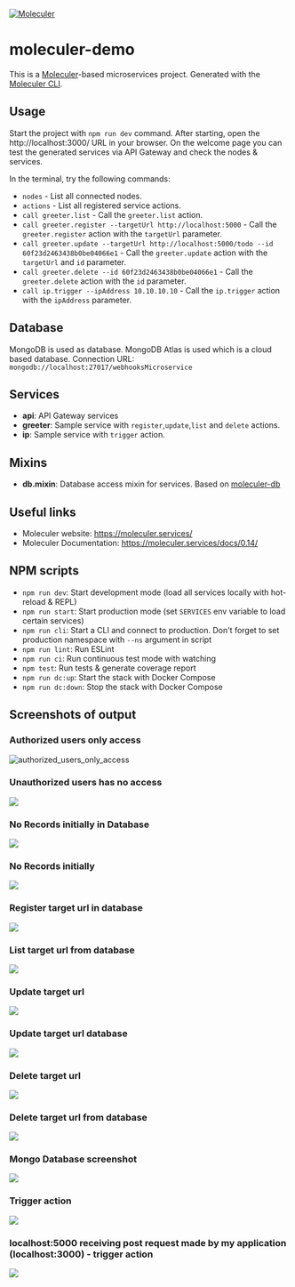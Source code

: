 [![Moleculer](https://badgen.net/badge/Powered%20by/Moleculer/0e83cd)](https://moleculer.services)

# moleculer-demo
This is a [Moleculer](https://moleculer.services/)-based microservices project. Generated with the [Moleculer CLI](https://moleculer.services/docs/0.14/moleculer-cli.html).

## Usage
Start the project with `npm run dev` command. 
After starting, open the http://localhost:3000/ URL in your browser. 
On the welcome page you can test the generated services via API Gateway and check the nodes & services.

In the terminal, try the following commands:
- `nodes` - List all connected nodes.
- `actions` - List all registered service actions.
- `call greeter.list` - Call the `greeter.list` action.
- `call greeter.register --targetUrl http://localhost:5000` - Call the `greeter.register` action with the `targetUrl` parameter.
- `call greeter.update --targetUrl http://localhost:5000/todo --id 60f23d2463438b0be04066e1` - Call the `greeter.update` action with the `targetUrl` and `id` parameter.
- `call greeter.delete --id 60f23d2463438b0be04066e1` - Call the `greeter.delete` action with the `id` parameter.
- `call ip.trigger --ipAddress 10.10.10.10` - Call the `ip.trigger` action with the `ipAddress` parameter.

## Database
MongoDB is used as database. MongoDB Atlas is used which is a cloud based database. Connection URL: `mongodb://localhost:27017/webhooksMicroservice`

## Services
- **api**: API Gateway services
- **greeter**: Sample service with `register`,`update`,`list` and `delete` actions.
- **ip**: Sample service with `trigger` action.

## Mixins
- **db.mixin**: Database access mixin for services. Based on [moleculer-db](https://github.com/moleculerjs/moleculer-db#readme)


## Useful links

* Moleculer website: https://moleculer.services/
* Moleculer Documentation: https://moleculer.services/docs/0.14/

## NPM scripts

- `npm run dev`: Start development mode (load all services locally with hot-reload & REPL)
- `npm run start`: Start production mode (set `SERVICES` env variable to load certain services)
- `npm run cli`: Start a CLI and connect to production. Don't forget to set production namespace with `--ns` argument in script
- `npm run lint`: Run ESLint
- `npm run ci`: Run continuous test mode with watching
- `npm test`: Run tests & generate coverage report
- `npm run dc:up`: Start the stack with Docker Compose
- `npm run dc:down`: Stop the stack with Docker Compose

## Screenshots of output

### Authorized users only access
![authorized_users_only_access](snaps/authorized_users_only_access.PNG)


### Unauthorized users has no access
![](snaps/unauthorized_users_no_access.PNG)


### No Records initially in Database
![](snaps/No_Records_initially_Database.PNG)


### No Records initially
![](snaps/No_Records_initially.PNG)


### Register target url in database
![](snaps/Register_target_url_database.PNG)


### List target url from database
![](snaps/list_target_url.PNG)


### Update target url
![](snaps/update_target_url.PNG)


### Update target url database
![](snaps/update_target_url_database.PNG)


### Delete target url 
![](snaps/delete_target_url.PNG)


### Delete target url from database
![](snaps/delete_target_url_database.PNG)


### Mongo Database screenshot
![](snaps/database_screenshot.PNG)

### Trigger action
![](snaps/trigger_action.PNG)


### localhost:5000 receiving post request made by my application (localhost:3000) - trigger action
![](snaps/localhost-5000_receiving_post_req_made_by_my_application.PNG)
